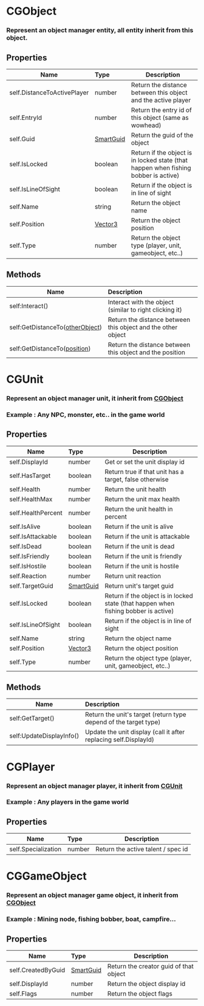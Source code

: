 # CGObject
### Represent an object manager entity, all entity inherit from this object.


## Properties
| Name | Type | Description                                                  |
| ------ | :----------------------------------------------------------- | ------ |
| self.DistanceToActivePlayer | number |Return the distance between this object and the active player|
| self.EntryId | number |Return the entry id of this object (same as wowhead)|
| self.Guid | [SmartGuid](SmartGuid.md) |Return the guid of the object|
| self.IsLocked | boolean |Return if the object is in locked state (that happen when fishing bobber is active)|
| self.IsLineOfSight | boolean |Return if the object is in line of sight|
| self.Name | string |Return the object name|
| self.Position | [Vector3](Vector3.md) |Return the object position|
| self.Type | number |Return the object type (player, unit, gameobject, etc..)|


## Methods
| Name | Description |
| ------- | :----------------------------------------------------------- |
| self:Interact() |Interact with the object (similar to right clicking it)|
| self:GetDistanceTo([otherObject](#CGObject)) |Return the distance between this object and the other object|
| self:GetDistanceTo([position](Vector3.md)) |Return the distance between this object and the position|



# CGUnit
### Represent an object manager unit, it inherit from [CGObject](#CGObject)
### Example : Any NPC, monster, etc.. in the game world


## Properties
| Name | Type | Description                                                  |
| ------ | :----------------------------------------------------------- | ------ |
| self.DisplayId | number |Get or set the unit display id|
| self.HasTarget | boolean |Return true if that unit has a target, false otherwise|
| self.Health | number |Return the unit health|
| self.HealthMax | number |Return the unit max health|
| self.HealthPercent | number |Return the unit health in percent|
| self.IsAlive | boolean |Return if the unit is alive|
| self.IsAttackable | boolean |Return if the unit is attackable|
| self.IsDead | boolean |Return if the unit is dead|
| self.IsFriendly | boolean |Return if the unit is friendly|
| self.IsHostile | boolean |Return if the unit is hostile|
| self.Reaction | number |Return unit reaction|
| self.TargetGuid | [SmartGuid](SmartGuid.md) |Return unit's target guid|
| self.IsLocked | boolean |Return if the object is in locked state (that happen when fishing bobber is active)|
| self.IsLineOfSight | boolean |Return if the object is in line of sight|
| self.Name | string |Return the object name|
| self.Position | [Vector3](Vector3.md) |Return the object position|
| self.Type | number |Return the object type (player, unit, gameobject, etc..)|


## Methods
| Name | Description |
| ------- | :----------------------------------------------------------- |
| self:GetTarget() |Return the unit's target (return type depend of the target type)|
| self:UpdateDisplayInfo() |Update the unit display (call it after replacing self.DisplayId)|



# CGPlayer
### Represent an object manager player, it inherit from [CGUnit](#CGUnit)
### Example : Any players in the game world


## Properties
| Name | Type | Description                                                  |
| ------ | :----------------------------------------------------------- | ------ |
| self.Specialization | number |Return the active talent / spec id|




# CGGameObject
### Represent an object manager game object, it inherit from [CGObject](#CGObject)
### Example : Mining node, fishing bobber, boat, campfire...


## Properties
| Name | Type | Description                                                  |
| ------ | :----------------------------------------------------------- | ------ |
| self.CreatedByGuid | [SmartGuid](SmartGuid.md) |Return the creator guid of that object|
| self.DisplayId | number |Return the object display id|
| self.Flags | number |Return the object flags|





